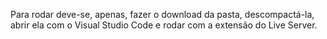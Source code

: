Para rodar deve-se, apenas, fazer o download da pasta, descompactá-la, abrir ela com o Visual Studio Code e rodar com a extensão do Live Server.
